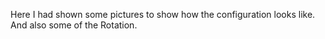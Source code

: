 Here I had shown some pictures to show how the configuration looks like.
And also some of the Rotation.
